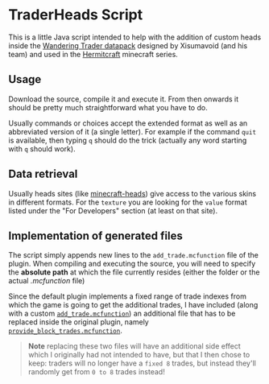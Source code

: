 # TraderHeads Script
This is a little Java script intended to help with the addition of 
custom heads inside the [Wandering Trader datapack](https://vanillatweaks.net/picker/datapacks/) 
designed by Xisumavoid (and his team)
and used in the [Hermitcraft](https://hermitcraft.com/) minecraft series.

## Usage
Download the source, compile it and execute it. From then
onwards it should be pretty much straightforward what you have to do.

Usually commands or choices accept the extended format as well as an
abbreviated version of it (a single letter). For example if the command `quit`
is available, then typing `q` should do the trick
(actually any word starting with `q` should work).

## Data retrieval
Usually heads sites (like [minecraft-heads](https://minecraft-heads.com/)) give access
to the various skins in different formats. For the `texture` you are looking for
the `value` format listed under the "For Developers" section (at least on that site).

## Implementation of generated files
The script simply appends new lines to the `add_trade.mcfunction` file of
the plugin. When compiling and executing the source, you will need to specify
the **absolute path** at which the file currently resides 
(either the folder or the actual *.mcfunction* file)

Since the default plugin implements a fixed range of trade indexes from
which the game is going to get the additional trades, I have included
(along with a custom [`add_trade.mcfunction`](custom-files/add_trade.mcfunction))
an additional file that has to be replaced inside the original plugin, namely
[`provide_block_trades.mcfunction`](custom-files/provide_block_trades.mcfunction).

> **Note** replacing these two files will have an additional side effect
> which I originally had not intended to have, but that I then chose to keep: traders
> will no longer have a `fixed 8` trades, but instead they'll randomly get from `0 to 8`
> trades instead!